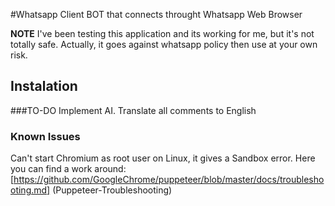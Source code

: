 #Whatsapp Client
BOT that connects throught Whatsapp Web Browser

**NOTE** I've been testing this application and its working for me, but it's not totally safe.
Actually, it goes against whatsapp policy then use at your own risk. 

## Instalation


###TO-DO
Implement AI.
Translate all comments to English

### Known Issues
Can't start Chromium as root user on Linux, it gives a Sandbox error.
Here you can find a work around: [https://github.com/GoogleChrome/puppeteer/blob/master/docs/troubleshooting.md] (Puppeteer-Troubleshooting)